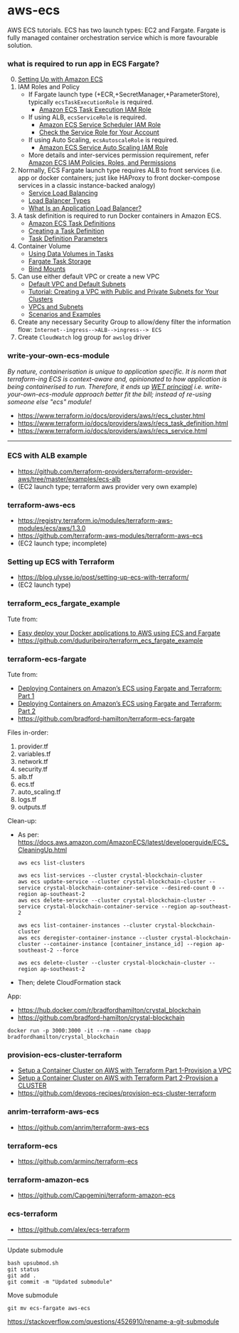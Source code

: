 # aws-ecs

AWS ECS tutorials. ECS has two launch types: EC2 and Fargate. Fargate is fully managed container orchestration service which is more favourable solution.

### what is required to run app in ECS Fargate?

0. [Setting Up with Amazon ECS](https://docs.aws.amazon.com/AmazonECS/latest/developerguide/get-set-up-for-amazon-ecs.html)
1. IAM Roles and Policy
    - If Fargate launch type (+ECR,+SecretManager,+ParameterStore), typically `ecsTaskExecutionRole` is required.
        - [Amazon ECS Task Execution IAM Role](https://docs.aws.amazon.com/AmazonECS/latest/developerguide/task_execution_IAM_role.html)
    - If using ALB, `ecsServiceRole` is required.
        - [Amazon ECS Service Scheduler IAM Role](https://docs.aws.amazon.com/AmazonECS/latest/developerguide/service_IAM_role.html)
        - [Check the Service Role for Your Account](https://docs.aws.amazon.com/AmazonECS/latest/developerguide/check-service-role.html)
    - If using Auto Scaling, `ecsAutoscaleRole` is required.
        - [Amazon ECS Service Auto Scaling IAM Role](https://docs.aws.amazon.com/AmazonECS/latest/developerguide/autoscale_IAM_role.html)
    - More details and inter-services permission requirement, refer [Amazon ECS IAM Policies, Roles, and Permissions](https://docs.aws.amazon.com/AmazonECS/latest/developerguide/IAM_policies.html)
2. Normally, ECS Fargate launch type requires ALB to front services (i.e. app or docker containers; just like HAProxy to front docker-compose services in a classic instance-backed analogy)
    - [Service Load Balancing](https://docs.aws.amazon.com/AmazonECS/latest/developerguide/service-load-balancing.html)
    - [Load Balancer Types](https://docs.aws.amazon.com/AmazonECS/latest/developerguide/load-balancer-types.html)
    - [What Is an Application Load Balancer?](https://docs.aws.amazon.com/elasticloadbalancing/latest/application/introduction.html)
3. A task definition is required to run Docker containers in Amazon ECS.
    - [Amazon ECS Task Definitions](https://docs.aws.amazon.com/AmazonECS/latest/developerguide/task_definitions.html)
    - [Creating a Task Definition](https://docs.aws.amazon.com/AmazonECS/latest/developerguide/create-task-definition.html)
    - [Task Definition Parameters](https://docs.aws.amazon.com/AmazonECS/latest/developerguide/task_definition_parameters.html)
4. Container Volume
    - [Using Data Volumes in Tasks](https://docs.aws.amazon.com/AmazonECS/latest/developerguide/using_data_volumes.html)
    - [Fargate Task Storage](https://docs.aws.amazon.com/AmazonECS/latest/developerguide/fargate-task-storage.html)
    - [Bind Mounts](https://docs.aws.amazon.com/AmazonECS/latest/developerguide/bind-mounts.html)
5. Can use either default VPC or create a new VPC
    - [Default VPC and Default Subnets](https://docs.aws.amazon.com/vpc/latest/userguide/default-vpc.html)
    - [Tutorial: Creating a VPC with Public and Private Subnets for Your Clusters](https://docs.aws.amazon.com/AmazonECS/latest/developerguide/create-public-private-vpc.html)
    - [VPCs and Subnets](https://docs.aws.amazon.com/vpc/latest/userguide/VPC_Subnets.html)
    - [Scenarios and Examples](https://docs.aws.amazon.com/vpc/latest/userguide/VPC_Scenarios.html)
6. Create any necessary Security Group to allow/deny filter the information flow: `Internet--ingress-->ALB-->ingress--> ECS`
7. Create `CloudWatch` log group for `awslog` driver



### write-your-own-ecs-module
_By nature, containerisation is unique to application specific. It is norm that terraform-ing ECS is context-aware and, opinionated to how application is being containerised to run. Therefore, it ends up [WET principal](https://en.wikipedia.org/wiki/Don%27t_repeat_yourself) i.e. write-your-own-ecs-module approach better fit the bill; instead of re-using someone else "ecs" module!_

- https://www.terraform.io/docs/providers/aws/r/ecs_cluster.html
- https://www.terraform.io/docs/providers/aws/r/ecs_task_definition.html
- https://www.terraform.io/docs/providers/aws/r/ecs_service.html


---

### ECS with ALB example

- https://github.com/terraform-providers/terraform-provider-aws/tree/master/examples/ecs-alb
- (EC2 launch type; terraform aws provider very own example)

### terraform-aws-ecs

- https://registry.terraform.io/modules/terraform-aws-modules/ecs/aws/1.3.0
- https://github.com/terraform-aws-modules/terraform-aws-ecs
- (EC2 launch type; incomplete)

### Setting up ECS with Terraform

- https://blog.ulysse.io/post/setting-up-ecs-with-terraform/
- (EC2 launch type)

### terraform_ecs_fargate_example

Tute from:

- [Easy deploy your Docker applications to AWS using ECS and Fargate](https://thecode.pub/easy-deploy-your-docker-applications-to-aws-using-ecs-and-fargate-a988a1cc842f)
- https://github.com/duduribeiro/terraform_ecs_fargate_example

### terraform-ecs-fargate

Tute from:

- [Deploying Containers on Amazon’s ECS using Fargate and Terraform: Part 1](https://medium.com/@bradford_hamilton/deploying-containers-on-amazons-ecs-using-fargate-and-terraform-part-1-a5ab1f79cb21)
- [Deploying Containers on Amazon’s ECS using Fargate and Terraform: Part 2](https://medium.com/@bradford_hamilton/deploying-containers-on-amazons-ecs-using-fargate-and-terraform-part-2-2e6f6a3a957f)
- https://github.com/bradford-hamilton/terraform-ecs-fargate


Files in-order:

1. provider.tf
2. variables.tf
3. network.tf
4. security.tf
5. alb.tf
6. ecs.tf
7. auto_scaling.tf
8. logs.tf
9. outputs.tf


Clean-up:

- As per: https://docs.aws.amazon.com/AmazonECS/latest/developerguide/ECS_CleaningUp.html

    ```
    aws ecs list-clusters
    
    aws ecs list-services --cluster crystal-blockchain-cluster
    aws ecs update-service --cluster crystal-blockchain-cluster --service crystal-blockchain-container-service --desired-count 0 --region ap-southeast-2
    aws ecs delete-service --cluster crystal-blockchain-cluster --service crystal-blockchain-container-service --region ap-southeast-2
    
    aws ecs list-container-instances --cluster crystal-blockchain-cluster
    aws ecs deregister-container-instance --cluster crystal-blockchain-cluster --container-instance [container_instance_id] --region ap-southeast-2 --force
    
    aws ecs delete-cluster --cluster crystal-blockchain-cluster --region ap-southeast-2
    ```

- Then; delete CloudFormation stack

App:

- https://hub.docker.com/r/bradfordhamilton/crystal_blockchain
- https://github.com/bradford-hamilton/crystal-blockchain
```
docker run -p 3000:3000 -it --rm --name cbapp bradfordhamilton/crystal_blockchain
```

### provision-ecs-cluster-terraform

- [Setup a Container Cluster on AWS with Terraform Part 1-Provision a VPC](http://blog.shippable.com/create-a-container-cluster-using-terraform-with-aws-part-1)
- [Setup a Container Cluster on AWS with Terraform Part 2-Provision a CLUSTER](http://blog.shippable.com/setup-a-container-cluster-on-aws-with-terraform-part-2-provision-a-cluster)
- https://github.com/devops-recipes/provision-ecs-cluster-terraform

### anrim-terraform-aws-ecs

- https://github.com/anrim/terraform-aws-ecs

### terraform-ecs

- https://github.com/arminc/terraform-ecs

### terraform-amazon-ecs

- https://github.com/Capgemini/terraform-amazon-ecs

### ecs-terraform

- https://github.com/alex/ecs-terraform

---

Update submodule

```
bash upsubmod.sh
git status
git add .
git commit -m "Updated submodule"
```

Move submodule
```
git mv ecs-fargate aws-ecs
```

https://stackoverflow.com/questions/4526910/rename-a-git-submodule
